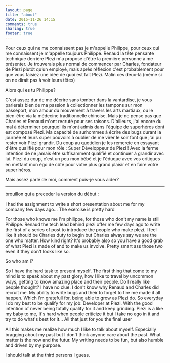 ```yaml
---
layout: page
title: "about"
date: 2015-11-26 14:15
comments: true
sharing: true
footer: true
---
```


Pour ceux qui ne me connaissent pas je m'appelle Philippe, pour ceux qui me connaissent je m'appelle toujours Philippe. Renaud la tête pensante technique derrière Plezi m'a proposé d'être la première personne à me présenter. Je trouverais plus normal de commencer par Charles, fondateur de Plezi plutôt qu’un employé, mais après réflexion c'est probablement pour que vous faisiez une idée de quoi est fait Plezi. Malin ces deux-là (même si on ne dirait pas à voir leurs têtes)

Alors qui es tu Philippe?

C'est assez dur de me décrire sans tomber dans la vantardise, je vous parlerais bien de ma passion à collectionner les tampons sur mon passeport, mon amour du mouvement à travers les arts martiaux, ou le bien-être via la médecine traditionnelle chinoise. Mais je ne pense pas que Charles et Renaud m'ont recruté pour ses raisons. D'ailleurs, j'ai encore du mal à déterminer pourquoi ils m'ont admis dans l'équipe de superhéros dont est composé Plezi. Ma capacité de surhommes à écrire des bugs durant la journée et leurs super pouvoirs à oublier de me virer le soir font que j'ai pu rester voir Plezi grandir. Du coup au quotidien je les remercie en essayant d'être qualifié pour mon rôle : Super Développeur de Plezi ! Avec la ferme intention de ne jamais être suffisamment qualifié et continuer à grandir avec lui. Plezi du coup, c'est un peu mon bébé et je l'éduque avec vos critiques en mettant mon égo de côté pour votre plus grand plaisir et en faire votre super héros.

Mais assez parlé de moi, comment puis-je vous aider?

----

brouillon qui a preceder la version du début :

I had the assignment to write a short presentation about me for my company few days ago... The exercise is pretty hard

For those who knows me i'm philippe, for those who don't my name is still Philippe. Renaud the tech lead behind plezi offer me few days ago to write the first of a series of post to introduce the people who make plezi. I feel like it should be Charles duty to begin but Charles always say we are the one who matter. How kind right? It's probably also so you have a good grab of what Plezi is made of and to make us involve. Pretty smart ass those two even if they don't looks like so.

So who am I?

So I have the hard task to present myself. The first thing that come to my mind is to speak about my past glory, how I like to travel by uncommon ways, getting to know amazing place and their people. Do I really like people thought? I have no clue. I don't know why Renaud and Charles did recruit me. My ability to write bugs and their to forget to fire me made it all happen. Which i'm gratefull for, being able to grow as Plezi do. So everyday I do my best to be qualify for my job: Developer at Plezi. With the good intention of never being totally qualify for it and keep grinding. Plezi is a like my baby to me, It's hard when people criticize it but I take no ego in it and try to do what's best for it... All that just for you the final user

All this makes me realize how much I like to talk about myself. Especially bragging about my past but I don't think anyone care about the past. What matter is the now and the futur. My writing needs to be fun, but also humble and driven by my purpose.

I should talk at the third persons I guess.

